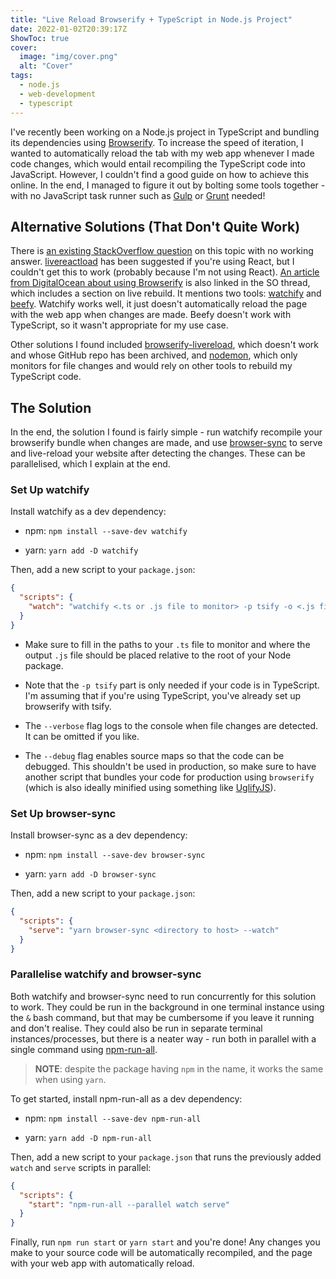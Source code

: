 ```yaml
---
title: "Live Reload Browserify + TypeScript in Node.js Project"
date: 2022-01-02T20:39:17Z
ShowToc: true
cover:
  image: "img/cover.png"
  alt: "Cover"
tags:
  - node.js
  - web-development
  - typescript
---
```


I've recently been working on a Node.js project in TypeScript and bundling its dependencies using [Browserify](https://browserify.org/). To increase the speed of iteration, I wanted to automatically reload the tab with my web app whenever I made code changes, which would entail recompiling the TypeScript code into JavaScript. However, I couldn't find a good guide on how to achieve this online. In the end, I managed to figure it out by bolting some tools together - with no JavaScript task runner such as [Gulp](https://gulpjs.com/) or [Grunt](https://gruntjs.com/) needed!

## Alternative Solutions (That Don't Quite Work)

There is [an existing StackOverflow question](https://stackoverflow.com/questions/29388004/livereload-with-npm-and-browserify) on this topic with no working answer. [livereactload](https://github.com/milankinen/livereactload) has been suggested if you're using React, but I couldn't get this to work (probably because I'm not using React). [An article from DigitalOcean about using Browserify](https://www.digitalocean.com/community/tutorials/getting-started-with-browserify#toc-live-rebuild) is also linked in the SO thread, which includes a section on live rebuild. It mentions two tools: [watchify](https://github.com/browserify/watchify) and [beefy](http://didact.us/beefy/). Watchify works well, it just doesn't automatically reload the page with the web app when changes are made. Beefy doesn't work with TypeScript, so it wasn't appropriate for my use case.

Other solutions I found included [browserify-livereload](https://github.com/jacobtipp/browserify-livereload), which doesn't work and whose GitHub repo has been archived, and [nodemon](https://github.com/remy/nodemon), which only monitors for file changes and would rely on other tools to rebuild my TypeScript code.

## The Solution

In the end, the solution I found is fairly simple - run watchify recompile your browserify bundle when changes are made, and use [browser-sync](https://browsersync.io/) to serve and live-reload your website after detecting the changes. These can be parallelised, which I explain at the end.

### Set Up watchify

Install watchify as a dev dependency:

- npm: `npm install --save-dev watchify`

- yarn: `yarn add -D watchify`

Then, add a new script to your `package.json`:

```json
{
  "scripts": {
    "watch": "watchify <.ts or .js file to monitor> -p tsify -o <.js file to output> --verbose --debug"
  }
}
```

- Make sure to fill in the paths to your `.ts` file to monitor and where the output `.js` file should be placed relative to the root of your Node package.

- Note that the `-p tsify` part is only needed if your code is in TypeScript. I'm assuming that if you're using TypeScript, you've already set up browserify with tsify.

- The `--verbose` flag logs to the console when file changes are detected. It can be omitted if you like.

- The `--debug` flag enables source maps so that the code can be debugged. This shouldn't be used in production, so make sure to have another script that bundles your code for production using `browserify` (which is also ideally minified using something like [UglifyJS](https://github.com/mishoo/UglifyJS)).

### Set Up browser-sync

Install browser-sync as a dev dependency:

- npm: `npm install --save-dev browser-sync`

- yarn: `yarn add -D browser-sync`

Then, add a new script to your `package.json`:

```json
{
  "scripts": {
    "serve": "yarn browser-sync <directory to host> --watch"
  }
}
```

### Parallelise watchify and browser-sync

Both watchify and browser-sync need to run concurrently for this solution to work. They could be run in the background in one terminal instance using the `&` bash command, but that may be cumbersome if you leave it running and don't realise. They could also be run in separate terminal instances/processes, but there is a neater way - run both in parallel with a single command using [npm-run-all](https://github.com/mysticatea/npm-run-all).

> **NOTE**: despite the package having `npm` in the name, it works the same when using `yarn`.

To get started, install npm-run-all as a dev dependency:

- npm: `npm install --save-dev npm-run-all`

- yarn: `yarn add -D npm-run-all`

Then, add a new script to your `package.json` that runs the previously added `watch` and `serve` scripts in parallel:

```json
{
  "scripts": {
    "start": "npm-run-all --parallel watch serve"
  }
}
```

Finally, run `npm run start` or `yarn start` and you're done! Any changes you make to your source code will be automatically recompiled, and the page with your web app with automatically reload.
